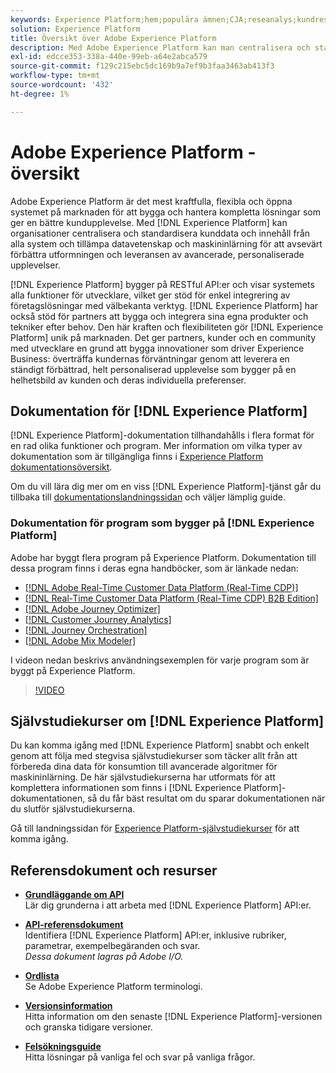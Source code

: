 ```yaml
---
keywords: Experience Platform;hem;populära ämnen;CJA;reseanalys;kundreseanalys;kampanjsamordning;orkestrering;kundresa;resa;resesamordning;funktion;region
solution: Experience Platform
title: Översikt över Adobe Experience Platform
description: Med Adobe Experience Platform kan man centralisera och standardisera kunddata innan man använder datavetenskap och maskininlärning för att dramatiskt förbättra utformningen och leveransen av avancerade, personaliserade upplevelser.
exl-id: edcce353-338a-440e-99eb-a64e2abca579
source-git-commit: f129c215ebc5dc169b9a7ef9b3faa3463ab413f3
workflow-type: tm+mt
source-wordcount: '432'
ht-degree: 1%

---
```


# Adobe Experience Platform - översikt

Adobe Experience Platform är det mest kraftfulla, flexibla och öppna systemet på marknaden för att bygga och hantera kompletta lösningar som ger en bättre kundupplevelse. Med [!DNL Experience Platform] kan organisationer centralisera och standardisera kunddata och innehåll från alla system och tillämpa datavetenskap och maskininlärning för att avsevärt förbättra utformningen och leveransen av avancerade, personaliserade upplevelser.

[!DNL Experience Platform] bygger på RESTful API:er och visar systemets alla funktioner för utvecklare, vilket ger stöd för enkel integrering av företagslösningar med välbekanta verktyg. [!DNL Experience Platform] har också stöd för partners att bygga och integrera sina egna produkter och tekniker efter behov. Den här kraften och flexibiliteten gör [!DNL Experience Platform] unik på marknaden. Det ger partners, kunder och en community med utvecklare en grund att bygga innovationer som driver Experience Business: överträffa kundernas förväntningar genom att leverera en ständigt förbättrad, helt personaliserad upplevelse som bygger på en helhetsbild av kunden och deras individuella preferenser.

<div id="recs-overview-body-wrapper-1">
    <div id="recs-overview-body-1"></div>
    <div id="recs-overview-body-2"></div>
    <div id="recs-overview-body-3"></div>
</div>
<div id="recs-overview-body-4"></div>
<div id="recs-overview-body-5"></div>
<div id="recs-overview-body-6"></div>

## Dokumentation för [!DNL Experience Platform]

[!DNL Experience Platform]-dokumentation tillhandahålls i flera format för en rad olika funktioner och program. Mer information om vilka typer av dokumentation som är tillgängliga finns i [Experience Platform dokumentationsöversikt](documentation/overview.md).

Om du vill lära dig mer om en viss [!DNL Experience Platform]-tjänst går du tillbaka till [dokumentationslandningssidan](https://experienceleague.adobe.com/docs/experience-platform.html?lang=sv-SE) och väljer lämplig guide.

### Dokumentation för program som bygger på [!DNL Experience Platform]

Adobe har byggt flera program på Experience Platform. Dokumentation till dessa program finns i deras egna handböcker, som är länkade nedan:

* [[!DNL Adobe Real-Time Customer Data Platform (Real-Time CDP)]](../rtcdp/overview.md)
* [[!DNL Real-Time Customer Data Platform (Real-Time CDP) B2B Edition]](../rtcdp/b2b-overview.md)
* [[!DNL Adobe Journey Optimizer]](https://experienceleague.adobe.com/docs/journey-optimizer.html?lang=sv-SE)
* [[!DNL Customer Journey Analytics]](https://experienceleague.adobe.com/docs/customer-journey-analytics.html?lang=sv-SE)
* [[!DNL Journey Orchestration]](https://experienceleague.adobe.com/docs/journey-orchestration.html?lang=sv-SE)
* [[!DNL Adobe Mix Modeler]](https://experienceleague.adobe.com/docs/mix-modeler/using/overview.html?lang=sv-SE)

I videon nedan beskrivs användningsexemplen för varje program som är byggt på Experience Platform.

>[!VIDEO](https://video.tv.adobe.com/v/3428523/?learn=on&captions=swe)

## Självstudiekurser om [!DNL Experience Platform]

Du kan komma igång med [!DNL Experience Platform] snabbt och enkelt genom att följa med stegvisa självstudiekurser som täcker allt från att förbereda dina data för konsumtion till avancerade algoritmer för maskininlärning. De här självstudiekurserna har utformats för att komplettera informationen som finns i [!DNL Experience Platform]-dokumentationen, så du får bäst resultat om du sparar dokumentationen när du slutför självstudiekurserna.

Gå till landningssidan för [Experience Platform-självstudiekurser](https://www.adobe.com/go/platform-tutorials-home-en) för att komma igång.

## Referensdokument och resurser

* [**Grundläggande om API**](api-fundamentals.md)\
  Lär dig grunderna i att arbeta med [!DNL Experience Platform] API:er.

* [**API-referensdokument**](https://www.adobe.com/go/platform-api-reference-en)\
  Identifiera [!DNL Experience Platform] API:er, inklusive rubriker, parametrar, exempelbegäranden och svar.<br/>*Dessa dokument lagras på Adobe I/O.*

* [**Ordlista**](glossary.md)\
  Se Adobe Experience Platform terminologi.

* [**Versionsinformation**](https://experienceleague.adobe.com/sv/docs/experience-platform/release-notes/latest)\
  Hitta information om den senaste [!DNL Experience Platform]-versionen och granska tidigare versioner.

* [**Felsökningsguide**](troubleshooting.md)\
  Hitta lösningar på vanliga fel och svar på vanliga frågor.
